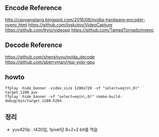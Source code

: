 ## Encode Reference
http://caoyangjiang.blogspot.com/2016/08/nvidia-hardware-encoder-nvenc.html
https://github.com/loskutov/VideoCapture
https://github.com/ttyio/videopp
https://github.com/TamedTornado/nvenc

## Decode Reference
https://github.com/shenshuyu/nvida_decode
https://github.com/sberryman/rtsp-yolo-gpu

## howto

    ffplay -hide_banner -video_size 1280x720 -vf "select=eq(n\,0)" target_1280.yuv
    ffplay -hide_banner -vf "select=eq(n\,0)" cmake-build-debug/bin/target_1280.h264

## 정리
- yuv420p : I420임, 1pixel당 8+2+2 bit를 먹음

